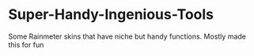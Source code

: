 # Super-Handy-Ingenious-Tools
Some Rainmeter skins that have niche but handy functions. Mostly made this for fun
